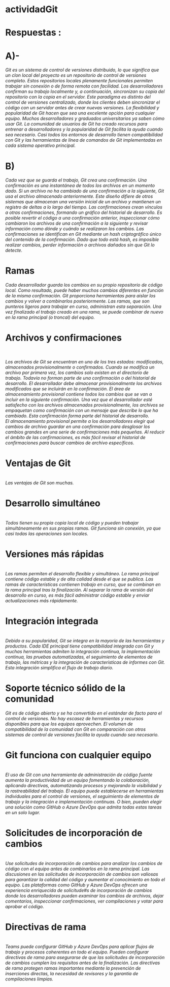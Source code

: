 # actividadGit
# Respuestas :<br>
# A)- <br>
 _Git es un sistema de control de versiones distribuido, lo que significa que un clon local del proyecto es un repositorio de control de versiones completo. Estos repositorios locales plenamente funcionales permiten trabajar sin conexión o de forma remota con facilidad. Los desarrolladores confirman su trabajo localmente y, a continuación, sincronizan su copia del repositorio con la copia en el servidor. Este paradigma es distinto del control de versiones centralizado, donde los clientes deben sincronizar el código con un servidor antes de crear nuevas versiones._
_La flexibilidad y popularidad de Git hacen que sea una excelente opción para cualquier equipo. Muchos desarrolladores y graduados universitarios ya saben cómo usar Git. La comunidad de usuarios de Git ha creado recursos para entrenar a desarrolladores y la popularidad de Git facilita la ayuda cuando sea necesario. Casi todos los entornos de desarrollo tienen compatibilidad con Git y las herramientas de línea de comandos de Git implementadas en cada sistema operativo principal._
<br>
# B)<br>
  _Cada vez que se guarda el trabajo, Git crea una confirmación. Una confirmación es una instantánea de todos los archivos en un momento dado. Si un archivo no ha cambiado de una confirmación a la siguiente, Git usa el archivo almacenado anteriormente. Este diseño difiere de otros sistemas que almacenan una versión inicial de un archivo y mantienen un registro de deltas a lo largo del tiempo._
  _Las confirmaciones crean vínculos a otras confirmaciones, formando un gráfico del historial de desarrollo. Es posible revertir el código a una confirmación anterior, inspeccionar cómo cambiaron los archivos de una confirmación a la siguiente y revisar información como dónde y cuándo se realizaron los cambios. Las confirmaciones se identifican en Git mediante un hash criptográfico único del contenido de la confirmación. Dado que todo está hash, es imposible realizar cambios, perder información o archivos dañados sin que Git lo detecte._
<br>
# Ramas
 _Cada desarrollador guarda los cambios en su propio repositorio de código local. Como resultado, puede haber muchos cambios diferentes en función de la misma confirmación. Git proporciona herramientas para aislar los cambios y volver a combinarlos posteriormente. Las ramas, que son punteros ligeros para trabajar en curso, administran esta separación. Una vez finalizado el trabajo creado en una rama, se puede combinar de nuevo en la rama principal (o troncal) del equipo._
<br>
# Archivos y confirmaciones
<br>

 _Los archivos de Git se encuentran en uno de los tres estados: modificados, almacenados provisionalmente o confirmados. Cuando se modifica un archivo por primera vez, los cambios solo existen en el directorio de trabajo. Todavía no forman parte de una confirmación o del historial de desarrollo. El desarrollador debe almacenar provisionalmente los archivos modificados que se incluirán en la confirmación. El área de almacenamiento provisional contiene todos los cambios que se van a incluir en la siguiente confirmación. Una vez que el desarrollador esté satisfecho con los archivos almacenados provisionalmente, los archivos se empaquetan como confirmación con un mensaje que describe lo que ha cambiado. Esta confirmación forma parte del historial de desarrollo._
<br>
 _El almacenamiento provisional permite a los desarrolladores elegir qué cambios de archivo guardar en una confirmación para desglosar los cambios grandes en una serie de confirmaciones más pequeñas. Al reducir el ámbito de las confirmaciones, es más fácil revisar el historial de confirmaciones para buscar cambios de archivo específicos._
<br>
# Ventajas de Git
<br> _Las ventajas de Git son muchas._
<br>
# Desarrollo simultáneo
<br> _Todos tienen su propia copia local de código y pueden trabajar simultáneamente en sus propias ramas. Git funciona sin conexión, ya que casi todas las operaciones son locales._
<br>
# Versiones más rápidas
<br> _Las ramas permiten el desarrollo flexible y simultáneo. La rama principal contiene código estable y de alta calidad desde el que se publica. Las ramas de características contienen trabajo en curso, que se combinan en la rama principal tras la finalización. Al separar la rama de versión del desarrollo en curso, es más fácil administrar código estable y enviar actualizaciones más rápidamente._<br>

# Integración integrada
<br> _Debido a su popularidad, Git se integra en la mayoría de las herramientas y productos. Cada IDE principal tiene compatibilidad integrada con Git y muchas herramientas admiten la integración continua, la implementación continua, las pruebas automatizadas, el seguimiento de elementos de trabajo, las métricas y la integración de características de informes con Git. Esta integración simplifica el flujo de trabajo diario._
# Soporte técnico sólido de la comunidad
_Git es de código abierto y se ha convertido en el estándar de facto para el control de versiones. No hay escasez de herramientas y recursos disponibles para que los equipos aprovechen. El volumen de compatibilidad de la comunidad con Git en comparación con otros sistemas de control de versiones facilita la ayuda cuando sea necesario._




# Git funciona con cualquier equipo
<br> _El uso de Git con una herramienta de administración de código fuente aumenta la productividad de un equipo fomentando la colaboración, aplicando directivas, automatizando procesos y mejorando la visibilidad y la rastreabilidad del trabajo. El equipo puede establecerse en herramientas individuales para el control de versiones, el seguimiento de elementos de trabajo y la integración e implementación continuas. O bien, pueden elegir una solución como GitHub o Azure DevOps que admita todas estas tareas en un solo lugar._
<br> 




# Solicitudes de incorporación de cambios
<br> _Use solicitudes de incorporación de cambios para analizar los cambios de código con el equipo antes de combinarlos en la rama principal. Las discusiones en las solicitudes de incorporación de cambios son valiosas para garantizar la calidad del código y aumentar el conocimiento en todo el equipo. Las plataformas como GitHub y Azure DevOps ofrecen una experiencia enriquecida de solicitude#s de incorporación de cambios donde los desarrolladores pueden examinar los cambios de archivos, dejar comentarios, inspeccionar confirmaciones, ver compilaciones y votar para aprobar el código._
<br>



# Directivas de rama
<br> _Teams puede configurar GitHub y Azure DevOps para aplicar flujos de trabajo y procesos coherentes en todo el equipo. Pueden configurar directivas de rama para asegurarse de que las solicitudes de incorporación de cambios cumplen los requisitos antes de la finalización. Las directivas de rama protegen ramas importantes mediante la prevención de inserciones directas, la necesidad de revisores y la garantía de compilaciones limpias._

